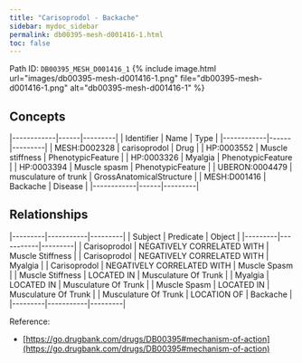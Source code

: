 ```yaml
---
title: "Carisoprodol - Backache"
sidebar: mydoc_sidebar
permalink: db00395-mesh-d001416-1.html
toc: false 
---
```



Path ID: `DB00395_MESH_D001416_1`
{% include image.html url="images/db00395-mesh-d001416-1.png" file="db00395-mesh-d001416-1.png" alt="db00395-mesh-d001416-1" %}

## Concepts

|------------|------|---------|
| Identifier | Name | Type    |
|------------|------|---------|
| MESH:D002328 | carisoprodol | Drug |
| HP:0003552 | Muscle stiffness | PhenotypicFeature |
| HP:0003326 | Myalgia | PhenotypicFeature |
| HP:0003394 | Muscle spasm | PhenotypicFeature |
| UBERON:0004479 | musculature of trunk | GrossAnatomicalStructure |
| MESH:D001416 | Backache | Disease |
|------------|------|---------|

## Relationships

|---------|-----------|---------|
| Subject | Predicate | Object  |
|---------|-----------|---------|
| Carisoprodol | NEGATIVELY CORRELATED WITH | Muscle Stiffness |
| Carisoprodol | NEGATIVELY CORRELATED WITH | Myalgia |
| Carisoprodol | NEGATIVELY CORRELATED WITH | Muscle Spasm |
| Muscle Stiffness | LOCATED IN | Musculature Of Trunk |
| Myalgia | LOCATED IN | Musculature Of Trunk |
| Muscle Spasm | LOCATED IN | Musculature Of Trunk |
| Musculature Of Trunk | LOCATION OF | Backache |
|---------|-----------|---------|

Reference: 
  - [https://go.drugbank.com/drugs/DB00395#mechanism-of-action](https://go.drugbank.com/drugs/DB00395#mechanism-of-action)
